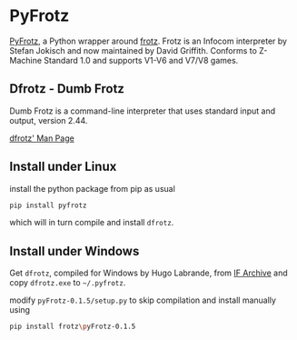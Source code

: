 # PyFrotz

[PyFrotz](https://github.com/HelloChatterbox/pyFrotz), a Python wrapper around [frotz](https://gitlab.com/DavidGriffith/frotz). Frotz is an Infocom interpreter by Stefan Jokisch and now maintained by David Griffith. Conforms to Z-Machine Standard 1.0 and supports V1-V6 and V7/V8 games.

## Dfrotz - Dumb Frotz

Dumb Frotz is a command-line interpreter that uses standard input and output, version 2.44.

[dfrotz' Man Page](https://www.mankier.com/6/dfrotz)

## Install under Linux

install the python package from pip as usual

```bash
pip install pyfrotz
```

which will in turn compile and install `dfrotz`.

## Install under Windows

Get `dfrotz`, compiled for Windows by Hugo Labrande, from [IF Archive](https://www.ifarchive.org/indexes/if-archive/infocom/interpreters/frotz/) and copy `dfrotz.exe` to `~/.pyfrotz`.

modify `pyFrotz-0.1.5/setup.py` to skip compilation and install manually using

```bash
pip install frotz\pyFrotz-0.1.5
```
